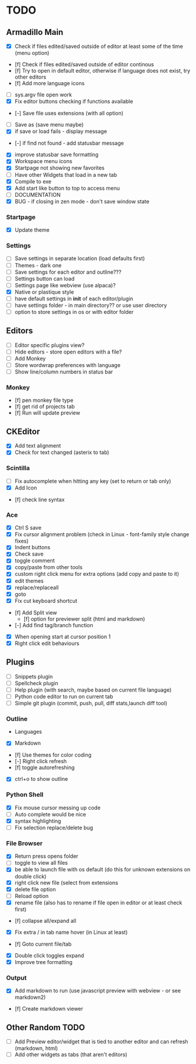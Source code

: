 # TODO

## Armadillo Main
- [x] Check if files edited/saved outside of editor at least some of the time (menu option)
- [f] Check if files edited/saved outside of editor continous
- [f] Try to open in default editor, otherwise if language does not exist, try other editors
- [f] Add more language icons
- [ ] sys.argv file open work
- [x] Fix editor buttons checking if functions available
- [-] Save file uses extensions (with all option)
- [ ] Save as (save menu maybe)
- [x] if save or load fails - display message
- [-] if find not found - add statusbar message
- [x] improve statusbar save formatting
- [x] Workspace menu icons
- [x] Startpage not showing new favorites
- [ ] Have other Widgets that load in a new tab
- [x] Compile to exe
- [x] Add start like button to top to access menu
- [ ] DOCUMENTATION
- [x] BUG - if closing in zen mode - don't save window state

### Startpage
- [x] Update theme

### Settings
- [ ] Save settings in separate location (load defaults first)
- [ ] Themes - dark one
- [ ] Save settings for each editor and outline???
- [ ] Settings button can load 
- [ ] Settings page like webview (use alpaca)?
- [x] Native or plastique style
- [ ] have default settings in __init__ of each editor/plugin
- [ ] have settings folder - in main directory?? or use user directory
- [ ] option to store settings in os or with editor folder

## Editors
- [ ] Editor specific plugins view?
- [ ] Hide editors - store open editors with a file?
- [ ] Add Monkey
- [ ] Store wordwrap preferences with language
- [ ] Show line/column numbers in status bar

### Monkey
- [f] pen monkey file type
- [f] get rid of projects tab
- [f] Run will update preview

## CKEditor
- [x] Add text alignment
- [x] Check for text changed (asterix to tab)

### Scintilla
- [ ] Fix autocomplete when hitting any key (set to return or tab only)
- [x] Add Icon
- [f] check line syntax

### Ace
- [x] Ctrl S save
- [x] Fix cursor alignment problem (check in Linux - font-family style change fixes)
- [x] Indent buttons
- [x] Check save
- [x] toggle comment
- [x] copy/paste from other tools
- [x] custom right click menu for extra options (add copy and paste to it)
- [x] edit themes
- [x] replace/replaceall
- [x] goto
- [x] Fix cut keyboard shortcut
- [f] Add Split view
    - [f] option for previewer split (html and markdown)
- [-] Add find tag/branch function
- [x] When opening start at cursor position 1
- [x] Right click edit behaviours

## Plugins
- [ ] Snippets plugin
- [ ] Spellcheck plugin
- [ ] Help plugin (with search, maybe based on current file language)
- [ ] Python code editor to run on current tab
- [ ] Simple git plugin (commit, push, pull, diff stats,launch diff tool)

### Outline
- Languages
 - [x] Markdown
- [f] Use themes for color coding
- [-] Right click refresh
- [f] toggle autorefreshing
- [x] ctrl+o to show outline

### Python Shell
- [x] Fix mouse cursor messing up code
- [ ] Auto complete would be nice
- [x] syntax highlighting
- [ ] Fix selection replace/delete bug

### File Browser
- [x] Return press opens folder
- [ ] toggle to view all files
- [x] be able to launch file with os default (do this for unknown extensions on double click)
- [x] right click new file (select from extensions
- [x] delete file option
- [ ] Reload option
- [x] rename file (also has to rename if file open in editor or at least check first)
- [f] collapse all/expand all
- [x] Fix extra / in tab name hover (in Linux at least)
- [f] Goto current file/tab
- [x] Double click toggles expand
- [x] Improve tree formatting

### Output
- [x] Add markdown to run (use javascript preview with webview - or see markdown2)
- [f] Create markdown viewer

## Other Random TODO
- [ ] Add Preview editor/widget that is tied to another editor and can refresh (markdown, html)
- [ ] Add other widgets as tabs (that aren't editors)
